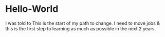 # Hello-World
I was told to
This is the start of my path to change. I need to  move jobs & this is the first step to learning as much as possible in the next 2 years.
